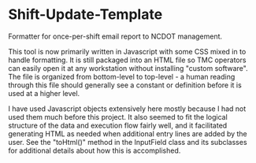 # Shift-Update-Template
Formatter for once-per-shift email report to NCDOT management.

This tool is now primarily written in Javascript with some CSS mixed in to handle formatting.  It is still packaged into an HTML file so TMC operators can easily open it at any workstation without installing "custom software".  The file is organized from bottom-level to top-level - a human reading through this file should generally see a constant or definition before it is used at a higher level.

I have used Javascript objects extensively here mostly because I had not used them much before this project.  It also seemed to fit the logical structure of the data and execution flow fairly well, and it facilitated generating HTML as needed when additional entry lines are added by the user.  See the "toHtml()" method in the InputField class and its subclasses for additional details about how this is accomplished.
